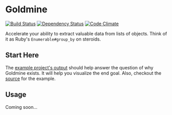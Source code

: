 # Goldmine

[![Build Status](https://travis-ci.org/hopsoft/goldmine.png)](https://travis-ci.org/hopsoft/goldmine)
[![Dependency Status](https://gemnasium.com/hopsoft/goldmine.png)](https://gemnasium.com/hopsoft/goldmine)
[![Code Climate](https://codeclimate.com/github/hopsoft/goldmine.png)](https://codeclimate.com/github/hopsoft/goldmine)

Accelerate your ability to extract valuable data from lists of objects.
Think of it as Ruby's `Enumerable#group_by` on steroids.

## Start Here

The [example project's output](http://hopsoft.github.io/goldmine/) should help answer the question of why Goldmine exists.
It will help you visualize the end goal.
Also, checkout the [source](https://github.com/hopsoft/goldmine/tree/master/example) for the example.

## Usage

Coming soon...
